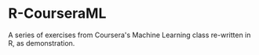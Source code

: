 R-CourseraML
============

A series of exercises from Coursera's Machine Learning class re-written in R, as demonstration.
